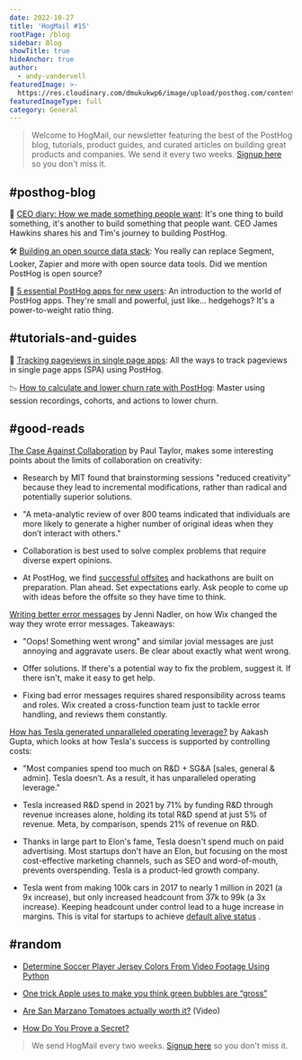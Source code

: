```yaml
---
date: 2022-10-27
title: 'HogMail #15'
rootPage: /blog
sidebar: Blog
showTitle: true
hideAnchor: true
author:
  - andy-vandervell
featuredImage: >-
  https://res.cloudinary.com/dmukukwp6/image/upload/posthog.com/contents/images/blog/hogmail.png
featuredImageType: full
category: General
---
```


> Welcome to HogMail, our newsletter featuring the best of the PostHog blog, tutorials, product guides, and curated articles on building great products and companies. We send it every two weeks. [Signup here](https://newsletter.posthog.com/subscribe) so you don't miss it.

## #posthog-blog

🙌 [CEO diary: How we made something people want](https://posthog.com/blog/making-something-people-want): It's one thing to build something, it's another to build something that people want. CEO James Hawkins shares his and Tim's journey to building PostHog.

🛠 [Building an open source data stack](https://posthog.com/blog/open-source-stack-for-engineers): You really can replace Segment, Looker, Zapier and more with open source data tools. Did we mention PostHog is open source?

🦔 [5 essential PostHog apps for new users](https://posthog.com/blog/essential-posthog-apps): An introduction to the world of PostHog apps. They're small and powerful, just like... hedgehogs? It's a power-to-weight ratio thing.

## #tutorials-and-guides

🔎 [Tracking pageviews in single page apps](https://posthog.com/tutorials/spa): All the ways to track pageviews in single page apps (SPA) using PostHog.

📉 [How to calculate and lower churn rate with PostHog](https://posthog.com/tutorials/churn-rate): Master using session recordings, cohorts, and actions to lower churn.

## #good-reads

[The Case Against Collaboration](https://paulitaylor.com/2022/05/06/the-case-against-collaboration/) by Paul Taylor, makes some interesting points about the limits of collaboration on creativity:

* Research by MIT found that brainstorming sessions "reduced creativity" because they lead to incremental modifications, rather than radical and potentially superior solutions.

* "A meta-analytic review of over 800 teams indicated that individuals are more likely to generate a higher number of original ideas when they don’t interact with others."

* Collaboration is best used to solve complex problems that require diverse expert opinions.

* At PostHog, we find [successful offsites](https://posthog.com/blog/planning-a-company-offsite) and hackathons are built on preparation. Plan ahead. Set expectations early. Ask people to come up with ideas before the offsite so they have time to think.


[Writing better error messages](https://wix-ux.com/when-life-gives-you-lemons-write-better-error-messages-46c5223e1a2f) by Jenni Nadler, on how Wix changed the way they wrote error messages. Takeaways:

* "Oops! Something went wrong" and similar jovial messages are just annoying and aggravate users. Be clear about exactly what went wrong.

* Offer solutions. If there's a potential way to fix the problem, suggest it. If there isn't, make it easy to get help.

* Fixing bad error messages requires shared responsibility across teams and roles. Wix created a cross-function team just to tackle error handling, and reviews them constantly.

[How has Tesla generated unparalleled operating leverage?](https://aakashgupta.substack.com/p/how-has-tesla-generated-unparalleled) by Aakash Gupta, which looks at how Tesla's success is supported by controlling costs:

* "Most companies spend too much on R&D + SG&A [sales, general & admin]. Tesla doesn’t. As a result, it has unparalleled operating leverage."

* Tesla increased R&D spend in 2021 by 71% by funding R&D through revenue increases alone, holding its total R&D spend at just 5% of revenue. Meta, by comparison, spends 21% of revenue on R&D.

* Thanks in large part to Elon's fame, Tesla doesn't spend much on paid advertising. Most startups don't have an Elon, but focusing on the most cost-effective marketing channels, such as SEO and word-of-mouth, prevents overspending. Tesla is a product-led growth company.

* Tesla went from making 100k cars in 2017 to nearly 1 million in 2021 (a 9x increase), but only increased headcount from 37k to 99k (a 3x increase). Keeping headcount under control lead to a huge increase in margins. This is vital for startups to achieve [default alive status](http://www.paulgraham.com/aord.html) .

## #random
* [Determine Soccer Player Jersey Colors From Video Footage Using Python](https://betterprogramming.pub/determining-soccer-player-jersey-colors-from-video-footage-31365e12e39c)

* [One trick Apple uses to make you think green bubbles are “gross”](https://uxdesign.cc/how-apple-makes-you-think-green-bubbles-gross-e03b52b12fed)

* [Are San Marzano Tomatoes actually worth it?](https://www.youtube.com/watch?v=mMMFUKibW-c)  (Video)

* [How Do You Prove a Secret?](https://www.quantamagazine.org/how-to-prove-you-know-a-secret-without-giving-it-away-20221011/)

> We send HogMail every two weeks. [Signup here](https://newsletter.posthog.com/subscribe) so you don't miss it.
